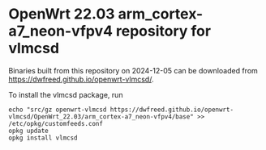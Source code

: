 OpenWrt 22.03 arm_cortex-a7_neon-vfpv4 repository for vlmcsd
========

Binaries built from this repository on 2024-12-05 can be downloaded from <https://dwfreed.github.io/openwrt-vlmcsd/>.

To install the vlmcsd package, run

```
echo "src/gz openwrt-vlmcsd https://dwfreed.github.io/openwrt-vlmcsd/OpenWrt_22.03/arm_cortex-a7_neon-vfpv4/base" >> /etc/opkg/customfeeds.conf
opkg update
opkg install vlmcsd
```
